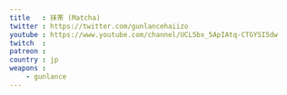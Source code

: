 ```yaml
---
title   : 抹茶 (Matcha)
twitter : https://twitter.com/gunlancehaiizo
youtube : https://www.youtube.com/channel/UCL5bx_5ApIAtq-CTGYSI5dw
twitch  :
patreon :
country : jp
weapons :
    - gunlance
---
```

